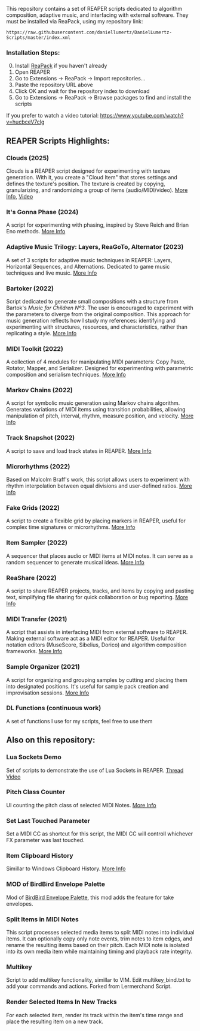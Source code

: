 This repository contains a set of REAPER scripts dedicated to algorithm composition, adaptive music, and interfacing with external software. They must be installed via ReaPack, using my repository link: 

```
https://raw.githubusercontent.com/daniellumertz/DanielLumertz-Scripts/master/index.xml
```

### Installation Steps:
0. Install [ReaPack](https://reapack.com) if you haven't already
1. Open REAPER
2. Go to Extensions → ReaPack → Import repositories...
3. Paste the repository URL above
4. Click OK and wait for the repository index to download
5. Go to Extensions → ReaPack → Browse packages to find and install the scripts

If you prefer to watch a video tutorial: https://www.youtube.com/watch?v=hucbceV7clg



## REAPER Scripts Highlights:

### Clouds (2025)
Clouds is a REAPER script designed for experimenting with texture generation. With it, you create a "Cloud Item" that stores settings and defines the texture's position. The texture is created by copying, granularizing, and randomizing a group of items (audio/MIDI/video). [More Info](https://forum.cockos.com/showthread.php?t=298170), [Video](https://www.youtube.com/watch?v=IWLGhHi0nnE)

### It's Gonna Phase (2024)
A script for experimenting with phasing, inspired by Steve Reich and Brian Eno methods.
[More Info](https://forums.cockos.com/showthread.php?t=289413)

### Adaptive Music Trilogy: Layers, ReaGoTo, Alternator (2023)
A set of 3 scripts for adaptive music techniques in REAPER: Layers, Horizontal Sequences, and Alternations. Dedicated to game music techniques and live music.
[More Info](https://forum.cockos.com/showthread.php?t=276313)

### Bartoker (2022)
Script dedicated to generate small compositions with a structure from Bartok's *Music for Children Nº3*. The user is encouraged to experiment with the parameters to diverge from the original composition. This approach for music generation reflects how I study my references: identifying and experimenting with structures, resources, and characteristics, rather than replicating a style.
[More Info](https://forum.cockos.com/showthread.php?p=2583193)

### MIDI Toolkit (2022)
A collection of 4 modules for manipulating MIDI parameters: Copy Paste, Rotator, Mapper, and Serializer. Designed for experimenting with parametric composition and serialism techniques.
[More Info](https://forum.cockos.com/showthread.php?t=272241)

### Markov Chains (2022)
A script for symbolic music generation using Markov chains algorithm. Generates variations of MIDI items using transition probabilities, allowing manipulation of pitch, interval, rhythm, measure position, and velocity.
[More Info](https://forum.cockos.com/showthread.php?p=2606674)

### Track Snapshot (2022)
A script to save and load track states in REAPER.
[More Info](https://forum.cockos.com/showthread.php?t=264124)

### Microrhythms (2022)
Based on Malcolm Braff's work, this script allows users to experiment with rhythm interpolation between equal divisions and user-defined ratios.
[More Info](https://forum.cockos.com/showthread.php?p=2575284)

### Fake Grids (2022)
A script to create a flexible grid by placing markers in REAPER, useful for complex time signatures or microrhythms.
[More Info](https://forum.cockos.com/showthread.php?t=272321)

### Item Sampler (2022)
A sequencer that places audio or MIDI items at MIDI notes. It can serve as a random sequencer to generate musical ideas.
[More Info](https://forum.cockos.com/showthread.php?t=262927)

### ReaShare (2022)
A script to share REAPER projects, tracks, and items by copying and pasting text, simplifying file sharing for quick collaboration or bug reporting.
[More Info](https://forum.cockos.com/showthread.php?p=2568492)

### MIDI Transfer (2021)
A script that assists in interfacing MIDI from external software to REAPER. Making external software act as a MIDI editor for REAPER. Useful for notation editors (MuseScore, Sibelius, Dorico) and algorithm composition frameworks.
[More Info](https://forum.cockos.com/showthread.php?t=248475)

### Sample Organizer (2021)
A script for organizing and grouping samples by cutting and placing them into designated positions. It's useful for sample pack creation and improvisation sessions.
[More Info](https://forum.cockos.com/showthread.php?t=255294)

### DL Functions (continuous work)
A set of functions I use for my scripts, feel free to use them



## Also on this repository:

### Lua Sockets Demo
Set of scripts to demonstrate the use of Lua Sockets in REAPER. [Thread](https://forum.cockos.com/showthread.php?p=2551512) [Video](https://www.youtube.com/watch?v=tIdAylKsvCE)

### Pitch Class Counter 
UI counting the pitch class of selected MIDI Notes. [More Info](https://forum.cockos.com/showthread.php?t=255427&highlight=pitch+class)

### Set Last Touched Parameter 
Set a MIDI CC as shortcut for this script, the MIDI CC will controll whichever FX parameter was last touched.

###  Item Clipboard History
Simillar to Windows Clipboard History. [More Info](https://forum.cockos.com/showthread.php?t=263986&highlight=Clipboard)

### MOD of BirdBird Envelope Palette
Mod of [BirdBird Envelope Palette](https://forum.cockos.com/showthread.php?p=2643774), this mod adds the feature for take envelopes. 

### Split Items in MIDI Notes
This script processes selected media items to split MIDI notes into individual items. It can optionally copy only note events, trim notes to item edges, and rename the resulting items based on their pitch. Each MIDI note is isolated into its own media item while maintaining timing and playback rate integrity.

### Multikey 
Script to add multikey functionality, simillar to VIM. Edit multikey_bind.txt to add your commands and actions. Forked from Lermerchand Script.

### Render Selected Items In New Tracks
For each selected item, render its track within the item's time range and place the resulting item on a new track.





